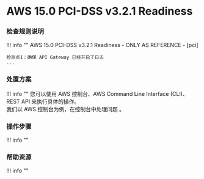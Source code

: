 # AWS 15.0 PCI-DSS v3.2.1 Readiness

### 检查规则说明
!!! info ""
    AWS 15.0 PCI-DSS v3.2.1 Readiness - ONLY AS REFERENCE - [pci]
    
    检测点1：确保 API Gateway 已经开启了日志
    ...

### 处置方案
!!! info ""
    您可以使用 AWS 控制台、AWS Command Line Interface (CLI)、REST API 来执行具体的操作。   
    我们以 AWS 控制台为例，在控制台中处理问题 。


### 操作步骤
!!! info ""




### 帮助资源
!!! info ""
    